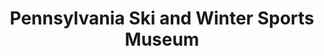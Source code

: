---
layout: repo
title: "Pennsylvania Ski and Winter Sports Museum"
id: 13791
permalink: repos/13791/
---